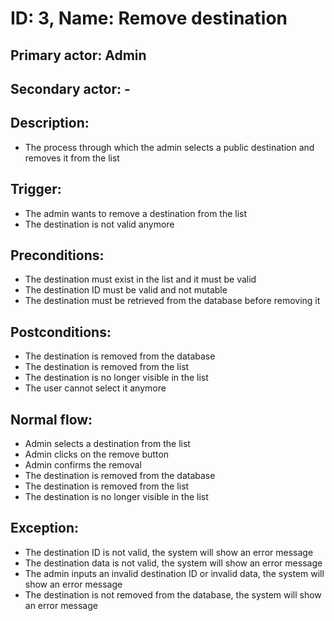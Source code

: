 # ID: 3, Name: Remove destination

## **Primary actor**: Admin

## **Secondary actor**: -

## **Description**:

- The process through which the admin selects a public destination and removes it from the list

## Trigger:

- The admin wants to remove a destination from the list
- The destination is not valid anymore

## Preconditions:

- The destination must exist in the list and it must be valid
- The destination ID must be valid and not mutable
- The destination must be retrieved from the database before removing it

## Postconditions:

- The destination is removed from the database
- The destination is removed from the list
- The destination is no longer visible in the list
- The user cannot select it anymore

## Normal flow:

- Admin selects a destination from the list
- Admin clicks on the remove button
- Admin confirms the removal
- The destination is removed from the database
- The destination is removed from the list
- The destination is no longer visible in the list

## Exception:

- The destination ID is not valid, the system will show an error message
- The destination data is not valid, the system will show an error message
- The admin inputs an invalid destination ID or invalid data, the system will show an error message
- The destination is not removed from the database, the system will show an error message
